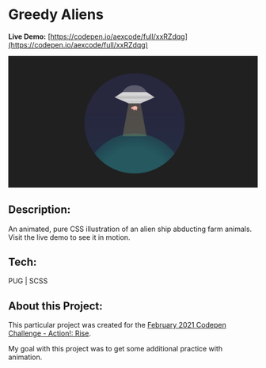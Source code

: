 # Greedy Aliens

**Live Demo:** [https://codepen.io/aexcode/full/xxRZdqg](https://codepen.io/aexcode/full/xxRZdqg)

![](./assets/screenshot.png)

## Description:

An animated, pure CSS illustration of an alien ship abducting farm animals. Visit the live demo to see it in motion.

## Tech:

PUG | SCSS

## About this Project:

This particular project was created for the [February 2021 Codepen Challenge - Action!: Rise](https://codepen.io/challenges/2021/February).

My goal with this project was to get some additional practice with animation.

